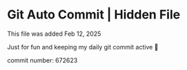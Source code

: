 # Git Auto Commit | Hidden File

This file was added Feb 12, 2025

Just for fun and keeping my daily git commit active 🤪

commit number: 672623

